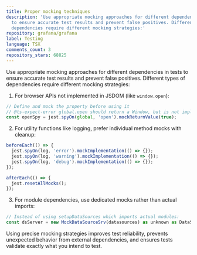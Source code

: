 ```yaml
---
title: Proper mocking techniques
description: 'Use appropriate mocking approaches for different dependencies in tests
  to ensure accurate test results and prevent false positives. Different types of
  dependencies require different mocking strategies:'
repository: grafana/grafana
label: Testing
language: TSX
comments_count: 3
repository_stars: 68825
---
```


Use appropriate mocking approaches for different dependencies in tests to ensure accurate test results and prevent false positives. Different types of dependencies require different mocking strategies:

1. For browser APIs not implemented in JSDOM (like `window.open`):
```javascript
// Define and mock the property before using it
// @ts-expect-error global.open should return a Window, but is not implemented in js-dom.
const openSpy = jest.spyOn(global, 'open').mockReturnValue(true);
```

2. For utility functions like logging, prefer individual method mocks with cleanup:
```javascript
beforeEach(() => {
  jest.spyOn(log, 'error').mockImplementation(() => {});
  jest.spyOn(log, 'warning').mockImplementation(() => {});
  jest.spyOn(log, 'debug').mockImplementation(() => {});
});

afterEach(() => {
  jest.resetAllMocks();
});
```

3. For module dependencies, use dedicated mocks rather than actual imports:
```javascript
// Instead of using setupDataSources which imports actual modules:
const dsServer = new MockDataSourceSrv(datasources) as unknown as DataSourceSrv;
```

Using precise mocking strategies improves test reliability, prevents unexpected behavior from external dependencies, and ensures tests validate exactly what you intend to test.